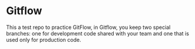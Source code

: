# Gitflow
This a test repo to practice GitFlow, in Gitflow, you keep two special branches: one for development code shared with your team and one that is used only for production code.
